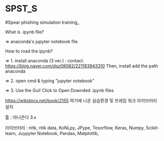 # SPST_S
#Spear phishing simulation training_

What is .ipynb file?

=> anaconda's jupyter notebook file

How to road the ipynb?

=> 1. install anaconda (3 ver.) : contact. https://blog.naver.com/dsz08082/221183943310 Then, install add the path anaconda

=> 2. open cmd & typing "jupyter notebook"

=> 3. Use the Gui! Click to Open Downded .ipynb files

https://wikidocs.net/book/2155
여기에 나온 실습환경 및 프레임 워크 라이브러리 설치

툴 : 아나콘다 3.x 

라이브러리 : nltk, ntlk data, KoNLpy, JPype, Tesorflow, Keras, Numpy, Scikit-learn, Juypyter Notebook, Pandas, Matplotlib, 
